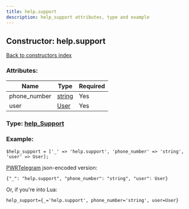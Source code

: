 ```yaml
---
title: help.support
description: help_support attributes, type and example
---
```

## Constructor: help.support  
[Back to constructors index](index.md)



### Attributes:

| Name     |    Type       | Required |
|----------|---------------|----------|
|phone\_number|[string](../types/string.md) | Yes|
|user|[User](../types/User.md) | Yes|



### Type: [help\_Support](../types/help_Support.md)


### Example:

```
$help_support = ['_' => 'help.support', 'phone_number' => 'string', 'user' => User];
```  

[PWRTelegram](https://pwrtelegram.xyz) json-encoded version:

```
{"_": "help.support", "phone_number": "string", "user": User}
```


Or, if you're into Lua:  


```
help_support={_='help.support', phone_number='string', user=User}

```


